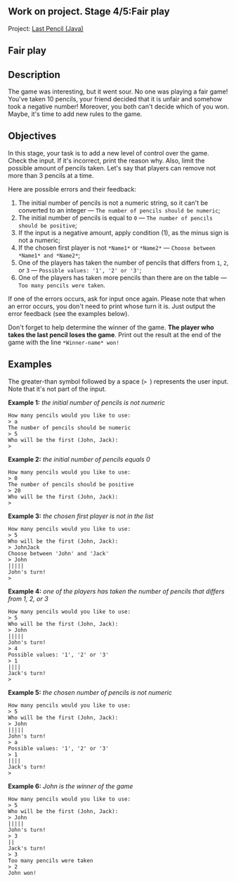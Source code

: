 ## Work on project. Stage 4/5:Fair play

Project: [Last Pencil (Java)](https://hyperskill.org/projects/341)

## Fair play

## Description

The game was interesting, but it went sour. No one was playing a fair game! You've taken 10 pencils, your friend decided that it is unfair and somehow took a negative number! Moreover, you both can't decide which of you won. Maybe, it's time to add new rules to the game.

## Objectives

In this stage, your task is to add a new level of control over the game. Check the input. If it's incorrect, print the reason why. Also, limit the possible amount of pencils taken. Let's say that players can remove not more than 3 pencils at a time.

Here are possible errors and their feedback:

1. The initial number of pencils is not a numeric string, so it can't be converted to an integer — `The number of pencils should be numeric`;
2. The initial number of pencils is equal to `0` *—* `The number of pencils should be positive`;
3. If the input is a negative amount, apply condition (1), as the minus sign is not a numeric;
4. If the chosen first player is not `*Name1*` or `*Name2*` — `Choose between *Name1* and *Name2*`;
5. One of the players has taken the number of pencils that differs from `1`, `2`, or `3` — `Possible values: '1', '2' or '3'`;
6. One of the players has taken more pencils than there are on the table — `Too many pencils were taken`.

If one of the errors occurs, ask for input once again. Please note that when an error occurs, you don't need to print whose turn it is. Just output the error feedback (see the examples below).

Don't forget to help determine the winner of the game. **The player who takes the last pencil loses the game**. Print out the result at the end of the game with the line `*Winner-name* won!`

## Examples

The greater-than symbol followed by a space (`> `) represents the user input. Note that it's not part of the input.

**Example 1:** *the initial number of pencils is not numeric*

```no-highlight
How many pencils would you like to use:
> a
The number of pencils should be numeric
> 5
Who will be the first (John, Jack):
>
```

**Example 2:** *the initial number of pencils equals 0*

```no-highlight
How many pencils would you like to use:
> 0
The number of pencils should be positive
> 20
Who will be the first (John, Jack):
>
```

**Example 3:** *the chosen first player is not in the list*

```no-highlight
How many pencils would you like to use:
> 5
Who will be the first (John, Jack):
> JohnJack
Choose between 'John' and 'Jack'
> John
|||||
John's turn!
>
```

**Example 4:** *one of the players has taken the number of pencils that differs from 1, 2, or 3*

```no-highlight
How many pencils would you like to use:
> 5
Who will be the first (John, Jack):
> John
|||||
John's turn!
> 4
Possible values: '1', '2' or '3'
> 1
||||
Jack's turn!
>
```

**Example 5:** *the chosen number of pencils is not numeric*

```no-highlight
How many pencils would you like to use:
> 5
Who will be the first (John, Jack):
> John
|||||
John's turn!
> a
Possible values: '1', '2' or '3'
> 1
||||
Jack's turn!
>
```

**Example 6:** *John is the winner of the game*

```no-highlight
How many pencils would you like to use:
> 5
Who will be the first (John, Jack):
> John
|||||
John's turn!
> 3
||
Jack's turn!
> 3
Too many pencils were taken
> 2
John won!
```